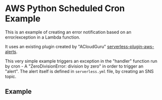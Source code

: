<!--
title: AWS Python Scheduled Cron example in Python
description: This is an example of creating a function that runs as a cron job using the serverless 'schedule' event.
layout: Doc
-->
# AWS Python Scheduled Cron Example

This is an example of creating an error notification based on an error/exception in a Lambda function.

It uses an existing plugin created by "ACloudGuru" [serverless-plugin-aws-alerts](https://github.com/ACloudGuru/serverless-plugin-aws-alerts).

This very simple example triggers an exception in the "handler" function run by cron - A "ZeroDivisionError: division by zero" in order to trigger an "alert". The alert itself is defined in `serverless.yml` file, by creating an SNS topic.

## Example